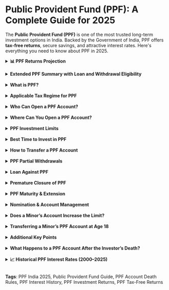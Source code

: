 # Public Provident Fund (PPF): A Complete Guide for 2025
The **Public Provident Fund (PPF)** is one of the most trusted long-term investment options in India. Backed by the Government of India, PPF offers <strong>tax-free returns</strong>, secure savings, and attractive interest rates. Here's everything you need to know about PPF in 2025.
<br>

<details>
<summary><strong>📊 PPF Returns Projection </strong></summary>

### Estimated Returns on PPF Investment (Assuming ₹1.5 Lakh/Year at 7.1% Interest)
![Alt text](ppf_investment_chart.svg)


| Investment Duration | Total Investment | Total Interest Earned | Maturity Amount |
|---------------------|------------------|------------------------|------------------|
| 15 years            | ₹22,50,000       | ₹18,18,209             | ₹40,68,209       |
| 20 years            | ₹30,00,000       | ₹36,58,288             | ₹66,58,288       |
| 30 years            | ₹45,00,000       | ₹1,09,50,911             | ₹1,54,50,911     |

> 💡 These are estimated values based on a fixed annual deposit of ₹1.5 lakh and compounding interest at 7.1%. Actual results may vary.
</details>

<br>
<details>
<summary><strong>Extended PPF Summary with Loan and Withdrawal Eligibility </strong></summary>

| Year | Principal (₹) | Interest Earned (₹) | Year End Balance (₹) | Loan Eligible (₹) | Withdrawal Eligible (₹) |
|------|----------------|----------------------|------------------------|---------------------|----------------------------|
| 1 | 1,50,000 | 10,650 | 1,60,650 | - | - |
| 2 | 1,50,000 | 22,056 | 3,32,706 | - | - |
| 3 | 1,50,000 | 34,272 | 5,16,978 | 40,162 | - |
| 4 | 1,50,000 | 47,355 | 7,14,334 | 83,176 | - |
| 5 | 1,50,000 | 61,368 | 9,25,701 | 1,29,244 | - |
| 6 | 1,50,000 | 76,375 | 11,52,076 | 1,78,584 | - |
| 7 | 1,50,000 | 92,447 | 13,94,524 | - | 2,58,489 |
| 8 | 1,50,000 | 1,09,661 | 16,54,185 | - | 3,57,167 |
| 9 | 1,50,000 | 1,28,097 | 19,32,282 | - | 4,62,850 |
| 10 | 1,50,000 | 1,47,842 | 22,30,124 | - | 5,76,038 |
| 11 | 1,50,000 | 1,68,989 | 25,49,113 | - | 6,97,262 |
| 12 | 1,50,000 | 1,91,637 | 28,90,750 | - | 8,27,092 |
| 13 | 1,50,000 | 2,15,893 | 32,56,643 | - | 9,66,141 |
| 14 | 1,50,000 | 2,41,872 | 36,48,515 | - | 11,15,062 |
| 15 | 1,50,000 | 2,69,695 | 40,68,209 | - | 12,74,556 |
| 16 | 1,50,000 | 2,99,493 | 45,17,702 | - | 14,45,375 |
| 17 | 1,50,000 | 3,31,407 | 49,99,109 | - | 16,28,322 |
| 18 | 1,50,000 | 3,65,587 | 55,14,696 | - | 18,24,258 |
| 19 | 1,50,000 | 4,02,193 | 60,66,889 | - | 20,34,104 |
| 20 | 1,50,000 | 4,41,399 | 66,58,288 | - | 22,58,851 |
| 21 | 1,50,000 | 4,83,388 | 72,91,677 | - | 24,99,554 |
| 22 | 1,50,000 | 5,28,359 | 79,70,036 | - | 27,57,348 |
| 23 | 1,50,000 | 5,76,523 | 86,96,558 | - | 30,33,444 |
| 24 | 1,50,000 | 6,28,106 | 94,74,664 | - | 33,29,144 |
| 25 | 1,50,000 | 6,83,351 | 1,03,08,015 | - | 36,45,838 |
| 26 | 1,50,000 | 7,42,519 | 1,12,00,534 | - | 39,85,018 |
| 27 | 1,50,000 | 8,05,888 | 1,21,56,422 | - | 43,48,279 |
| 28 | 1,50,000 | 8,73,756 | 1,31,80,178 | - | 47,37,332 |
| 29 | 1,50,000 | 9,46,443 | 1,42,76,621 | - | 51,54,008 |
| 30 | 1,50,000 | 10,24,290 | 1,54,50,911 | - | 56,00,267 |

> 💡 These are estimated values based on a fixed annual deposit of ₹1.5 lakh and compounding interest at 7.1%. Actual results may vary.
</details>

<br>
<details>
<summary><strong>What is PPF?</strong></summary>

The **Public Provident Fund (PPF)** is a government-backed savings scheme designed to encourage long-term investment. It offers:

- **Tax-free returns**  
- **15-year lock-in period**  
- **Interest rate**: ~7.1% per annum (subject to change quarterly)  
- **Tax benefits**: Contributions qualify for **Section 80C** deductions under the Income Tax Act  

</details>

<br>

<details>
<summary><strong>Applicable Tax Regime for PPF</strong></summary>

PPF falls under the <strong>Exempt-Exempt-Exempt (EEE)</strong> tax category:

- <strong>Investment</strong>: Tax deduction up to ₹1.5 lakh under **Section 80C**  
- <strong>Interest earned</strong>: Exempt from tax  
- <strong>Maturity amount</strong>: Completely tax-free  

> <strong>Note:</strong> PPF tax benefits are available **only under the Old Tax Regime**. Under the **New Tax Regime**, <strong>Section 80C deductions are not allowed</strong>.

</details>

<br>

<details>
<summary><strong>Who Can Open a PPF Account?</strong></summary>

- Any **resident Indian individual**, including **minors (through a guardian)**  
- Only <strong>one PPF account per person</strong> is allowed  
- <strong>Joint accounts and HUFs</strong> are not permitted  
- **NRIs** cannot open new accounts but may continue existing ones till maturity  
</details>

<br>

<details>
<summary><strong> Where Can You Open a PPF Account?</strong></summary>

You can open a PPF account at:

- Post Offices  
- Public Sector Banks  
- Authorized Private Banks  
</details>

<br>

<details>

<summary><strong>PPF Investment Limits</strong></summary>

- **Minimum deposit**: ₹500/year  
- **Maximum deposit**: ₹1.5 lakh/year  
- Deposits must be in multiples of ₹50
- No limit on the number of deposits per year **as long as the total does not surpass this limit of 1.5 Lacs**
</details>

<br>

<details><summary><strong>Best Time to Invest in PPF</strong></summary>

To <strong>maximize interest</strong>:

- **Monthly investors**: Deposit <strong>before the 5th</strong> of each month  
- **Lump sum investors**: Deposit ₹1.5 lakh between **April 1 and April 5**  
</details>

<br>

<details>
<summary><strong>How to Transfer a PPF Account</strong></summary>

1. Visit current bank/post office and submit a transfer request  
2. Provide **KYC documents** and **PPF passbook**  
3. Documents will be sent to the new branch  
4. Open a new account using the transferred documents  

> ⚠️ <strong>Original opening date and maturity period remain unchanged</strong>

</details>

<br>

<details>

<summary><strong>PPF Partial Withdrawals</strong></summary>

- Allowed after **7 financial years**  
- Max withdrawal: **50% of lower of:**  
  - 4th year-end balance, or  
  - Previous year-end balance  
- Only **1 withdrawal/year** allowed  
</details>

<br>

<details>

<summary><strong> Loan Against PPF</strong></summary>

- Available between **3rd and 6th year**  
- Max loan: **25%** of balance at end of **2nd year prior**  
- Interest: <strong>PPF rate + 1%</strong>  
- **Must repay within 36 months**  
- No second loan until first is repaid  
</details>

<br>

<details>

<summary><strong>Premature Closure of PPF</strong></summary>

Allowed **after 5 years** only for:

- Serious illness  
- Higher education  
- Change in residential status (e.g., NRI status)  

 <strong>Penalty:</strong> 1% reduction in interest rate  
</details>

<br>

<details>

<summary><strong>PPF Maturity & Extension</strong></summary>

After **15 years**, choose to:

- <strong>Withdraw full amount (tax-free)</strong> via **Form C**  
- Extend in 5-year blocks:
  - **With contributions**: Submit **Form H** within 1 year of maturity  
  - **Without contributions**: Interest continues to accrue  
- **Only 1 withdrawal/year** during extension  
</details>

<br>

<details>

<summary><strong>Nomination & Account Management</strong></summary>

- Nominate via **Form E**  
- Many banks support **online nomination and updates**  
- **Keep passbook or digital statement updated**  

</details>

<br>

<details>
<summary><strong>Does a Minor’s Account Increase the Limit? </strong></summary>

**No.** The combined limit for parent and minor’s accounts is still ₹1.5 lakh/year under Section 80C.

</details>

<br>

<details>
<summary><strong>Transferring a Minor’s PPF Account at Age 18</strong></summary>

1. Wait till child turns 18  
2. Guardian and child visit the branch  
3. Submit a transfer of ownership request  
4. Provide **KYC documents of the child**  
5. Account transferred; child assumes ownership  

<strong>Guardian’s role ends</strong> future contributions should be from child’s own funds or gifts  
</details>

<br>

<details>
<summary><strong>Additional Key Points</strong></summary>

- **Historical PPF rates** available for tracking trends  
- Documents to open account:
  - PAN, Aadhaar, Photo, Address Proof, Initial Deposit  
- **Inactive accounts**: Less than ₹500/year →  
  ₹50 penalty/year + deposit to reactivate 
  Interest continues to accrue even if inactive
- **Auto-debit** is available with many banks  
- <strong>Excess over ₹1.5 lakh</strong>: No interest or tax benefit; can be withdrawn without penalty  
</details>

<br>

<details>
<summary><strong>What Happens to a PPF Account After the Investor’s Death?</strong></summary>

If the PPF account holder passes away:

- If a **nominee exists**: Submit the death certificate, identity proof, nomination form, and account passbook.
- If **no nominee** is declared: The legal heir must submit a **legal heir certificate** and **KYC documents**.

> ✅ The PPF amount is <strong>completely tax-free</strong> and the account is closed after the holder's death. No interest accrues post-death and no further deposits are allowed.
</details>

<br>

<details>
<summary><strong>📈 Historical PPF Interest Rates (2000–2025)</strong></summary>

### Year-wise PPF Interest Rate Chart

| Financial Year | Interest Rate (%)        |
|----------------|---------------------------|
| 2025–26        | 7.1 (as of Q1)            |
| 2024–25        | 7.1                       |
| 2023–24        | 7.1                       |
| 2022–23        | 7.1                       |
| 2021–22        | 7.1                       |
| 2020–21        | 7.1                       |
| 2019–20        | 7.9 to 7.1                |
| 2018–19        | 8.0                       |
| 2017–18        | 7.6 to 7.9                |
| 2016–17        | 8.1 to 8.0                |
| 2015–16        | 8.7                       |
| 2014–15        | 8.7                       |
| 2013–14        | 8.7                       |
| 2012–13        | 8.8                       |
| 2011–12        | 8.6                       |
| 2010–11        | 8.0                       |
| 2009–10        | 8.0                       |
| 2008–09        | 8.0                       |
| 2007–08        | 8.0                       |
| 2006–07        | 8.0                       |
| 2005–06        | 8.0                       |
| 2004–05        | 8.0                       |
| 2003–04        | 8.0                       |
| 2002–03        | 9.0                       |
| 2001–02        | 9.5                       |
| 2000–01        | 11.0                      |

> 📌 From FY 2016–17 onward, PPF interest is announced quarterly. Earlier years followed an annual rate system.

</details>

<br>


**Tags**: PPF India 2025, Public Provident Fund Guide, PPF Account Death Rules, PPF Interest History, PPF Investment Returns, PPF Tax-Free Returns
